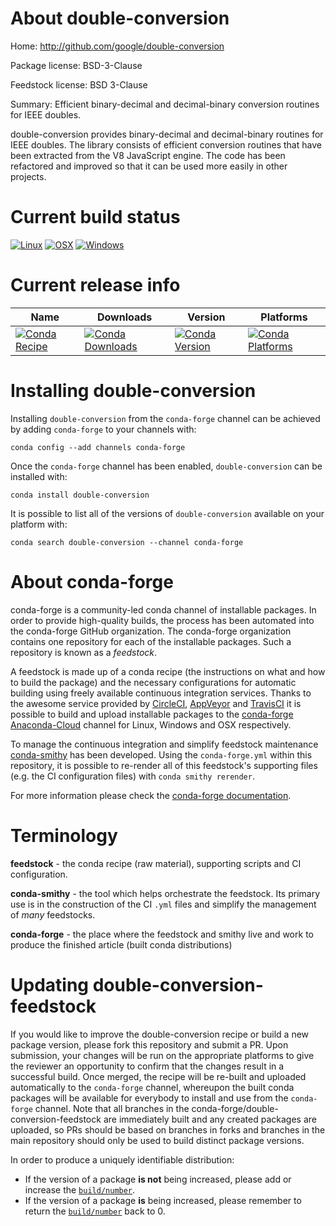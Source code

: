 About double-conversion
=======================

Home: http://github.com/google/double-conversion

Package license: BSD-3-Clause

Feedstock license: BSD 3-Clause

Summary: Efficient binary-decimal and decimal-binary conversion routines for IEEE doubles.

double-conversion provides binary-decimal and decimal-binary routines for IEEE doubles.
The library consists of efficient conversion routines that have been extracted from
the V8 JavaScript engine. The code has been refactored and improved so that it can be
used more easily in other projects.


Current build status
====================

[![Linux](https://img.shields.io/circleci/project/github/conda-forge/double-conversion-feedstock/master.svg?label=Linux)](https://circleci.com/gh/conda-forge/double-conversion-feedstock)
[![OSX](https://img.shields.io/travis/conda-forge/double-conversion-feedstock/master.svg?label=macOS)](https://travis-ci.org/conda-forge/double-conversion-feedstock)
[![Windows](https://img.shields.io/appveyor/ci/conda-forge/double-conversion-feedstock/master.svg?label=Windows)](https://ci.appveyor.com/project/conda-forge/double-conversion-feedstock/branch/master)

Current release info
====================

| Name | Downloads | Version | Platforms |
| --- | --- | --- | --- |
| [![Conda Recipe](https://img.shields.io/badge/recipe-double--conversion-green.svg)](https://anaconda.org/conda-forge/double-conversion) | [![Conda Downloads](https://img.shields.io/conda/dn/conda-forge/double-conversion.svg)](https://anaconda.org/conda-forge/double-conversion) | [![Conda Version](https://img.shields.io/conda/vn/conda-forge/double-conversion.svg)](https://anaconda.org/conda-forge/double-conversion) | [![Conda Platforms](https://img.shields.io/conda/pn/conda-forge/double-conversion.svg)](https://anaconda.org/conda-forge/double-conversion) |

Installing double-conversion
============================

Installing `double-conversion` from the `conda-forge` channel can be achieved by adding `conda-forge` to your channels with:

```
conda config --add channels conda-forge
```

Once the `conda-forge` channel has been enabled, `double-conversion` can be installed with:

```
conda install double-conversion
```

It is possible to list all of the versions of `double-conversion` available on your platform with:

```
conda search double-conversion --channel conda-forge
```


About conda-forge
=================

conda-forge is a community-led conda channel of installable packages.
In order to provide high-quality builds, the process has been automated into the
conda-forge GitHub organization. The conda-forge organization contains one repository
for each of the installable packages. Such a repository is known as a *feedstock*.

A feedstock is made up of a conda recipe (the instructions on what and how to build
the package) and the necessary configurations for automatic building using freely
available continuous integration services. Thanks to the awesome service provided by
[CircleCI](https://circleci.com/), [AppVeyor](https://www.appveyor.com/)
and [TravisCI](https://travis-ci.org/) it is possible to build and upload installable
packages to the [conda-forge](https://anaconda.org/conda-forge)
[Anaconda-Cloud](https://anaconda.org/) channel for Linux, Windows and OSX respectively.

To manage the continuous integration and simplify feedstock maintenance
[conda-smithy](https://github.com/conda-forge/conda-smithy) has been developed.
Using the ``conda-forge.yml`` within this repository, it is possible to re-render all of
this feedstock's supporting files (e.g. the CI configuration files) with ``conda smithy rerender``.

For more information please check the [conda-forge documentation](https://conda-forge.org/docs/).

Terminology
===========

**feedstock** - the conda recipe (raw material), supporting scripts and CI configuration.

**conda-smithy** - the tool which helps orchestrate the feedstock.
                   Its primary use is in the construction of the CI ``.yml`` files
                   and simplify the management of *many* feedstocks.

**conda-forge** - the place where the feedstock and smithy live and work to
                  produce the finished article (built conda distributions)


Updating double-conversion-feedstock
====================================

If you would like to improve the double-conversion recipe or build a new
package version, please fork this repository and submit a PR. Upon submission,
your changes will be run on the appropriate platforms to give the reviewer an
opportunity to confirm that the changes result in a successful build. Once
merged, the recipe will be re-built and uploaded automatically to the
`conda-forge` channel, whereupon the built conda packages will be available for
everybody to install and use from the `conda-forge` channel.
Note that all branches in the conda-forge/double-conversion-feedstock are
immediately built and any created packages are uploaded, so PRs should be based
on branches in forks and branches in the main repository should only be used to
build distinct package versions.

In order to produce a uniquely identifiable distribution:
 * If the version of a package **is not** being increased, please add or increase
   the [``build/number``](https://conda.io/docs/user-guide/tasks/build-packages/define-metadata.html#build-number-and-string).
 * If the version of a package **is** being increased, please remember to return
   the [``build/number``](https://conda.io/docs/user-guide/tasks/build-packages/define-metadata.html#build-number-and-string)
   back to 0.
